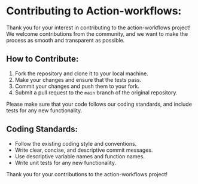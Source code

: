 # Contributing to Action-workflows:

Thank you for your interest in contributing to the action-workflows project! We welcome contributions from the community, and we want to make the process as smooth and transparent as possible.

## How to Contribute:

1. Fork the repository and clone it to your local machine.
2. Make your changes and ensure that the tests pass.
3. Commit your changes and push them to your fork.
4. Submit a pull request to the `main` branch of the original repository.

Please make sure that your code follows our coding standards, and include tests for any new functionality.

## Coding Standards:

- Follow the existing coding style and conventions.
- Write clear, concise, and descriptive commit messages.
- Use descriptive variable names and function names.
- Write unit tests for any new functionality.

Thank you for your contributions to the action-workflows project!
